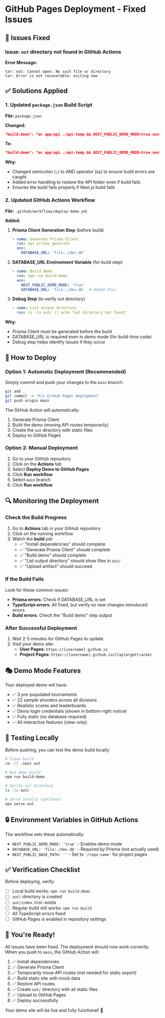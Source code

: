 # GitHub Pages Deployment - Fixed Issues

## 🔧 Issues Fixed

### Issue: `out` directory not found in GitHub Actions

**Error Message:**
```
tar: out: Cannot open: No such file or directory
tar: Error is not recoverable: exiting now
```

## ✅ Solutions Applied

### 1. **Updated `package.json` Build Script**
**File:** `package.json`

**Changed:**
```json
"build:demo": "mv app/api ./api-temp && NEXT_PUBLIC_DEMO_MODE=true next build; mv ./api-temp app/api"
```

**To:**
```json
"build:demo": "mv app/api ./api-temp && NEXT_PUBLIC_DEMO_MODE=true next build && mv ./api-temp app/api || (mv ./api-temp app/api 2>/dev/null; exit 1)"
```

**Why:** 
- Changed semicolon (`;`) to AND operator (`&&`) to ensure build errors are caught
- Added error handling to restore the API folder even if build fails
- Ensures the build fails properly if Next.js build fails

### 2. **Updated GitHub Actions Workflow**
**File:** `.github/workflows/deploy-demo.yml`

**Added:**
1. **Prisma Client Generation Step** (before build)
   ```yaml
   - name: Generate Prisma Client
     run: npx prisma generate
     env:
       DATABASE_URL: 'file:./dev.db'
   ```

2. **DATABASE_URL Environment Variable** (for build step)
   ```yaml
   - name: Build demo
     run: npm run build:demo
     env:
       NEXT_PUBLIC_DEMO_MODE: 'true'
       DATABASE_URL: 'file:./dev.db'  # Added this
   ```

3. **Debug Step** (to verify out directory)
   ```yaml
   - name: List output directory
     run: ls -la out/ || echo "out directory not found"
   ```

**Why:**
- Prisma Client must be generated before the build
- DATABASE_URL is required even in demo mode (for build-time code)
- Debug step helps identify issues if they occur

## 🚀 How to Deploy

### Option 1: Automatic Deployment (Recommended)
Simply commit and push your changes to the `main` branch:

```bash
git add .
git commit -m "Fix GitHub Pages deployment"
git push origin main
```

The GitHub Action will automatically:
1. Generate Prisma Client
2. Build the demo (moving API routes temporarily)
3. Create the `out` directory with static files
4. Deploy to GitHub Pages

### Option 2: Manual Deployment
1. Go to your GitHub repository
2. Click on the **Actions** tab
3. Select **Deploy Demo to GitHub Pages**
4. Click **Run workflow**
5. Select `main` branch
6. Click **Run workflow**

## 🔍 Monitoring the Deployment

### Check the Build Progress
1. Go to **Actions** tab in your GitHub repository
2. Click on the running workflow
3. Watch the **build** job:
   - ✅ "Install dependencies" should complete
   - ✅ "Generate Prisma Client" should complete
   - ✅ "Build demo" should complete
   - ✅ "List output directory" should show files in `out/`
   - ✅ "Upload artifact" should succeed

### If the Build Fails
Look for these common issues:
- **Prisma errors**: Check if DATABASE_URL is set
- **TypeScript errors**: All fixed, but verify no new changes introduced errors
- **Build errors**: Check the "Build demo" step output

### After Successful Deployment
1. Wait 2-5 minutes for GitHub Pages to update
2. Visit your demo site:
   - **User Pages**: `https://[username].github.io`
   - **Project Pages**: `https://[username].github.io/claytargettracker`

## 🎭 Demo Mode Features

Your deployed demo will have:
- ✅ 3 pre-populated tournaments
- ✅ 22 sample shooters across all divisions
- ✅ Realistic scores and leaderboards
- ✅ Demo login credentials (shown in bottom-right notice)
- ✅ Fully static (no database required)
- ✅ All interactive features (view-only)

## 📝 Testing Locally

Before pushing, you can test the demo build locally:

```bash
# Clean build
rm -rf .next out

# Run demo build
npm run build:demo

# Verify out directory
ls -la out/

# Serve locally (optional)
npx serve out
```

## 🔒 Environment Variables in GitHub Actions

The workflow sets these automatically:
- `NEXT_PUBLIC_DEMO_MODE: 'true'` - Enables demo mode
- `DATABASE_URL: 'file:./dev.db'` - Required by Prisma (not actually used)
- `NEXT_PUBLIC_BASE_PATH: ''` - Set to `'/repo-name'` for project pages

## ✅ Verification Checklist

Before deploying, verify:
- [ ] Local build works: `npm run build:demo`
- [ ] `out/` directory is created
- [ ] `out/index.html` exists
- [ ] Regular build still works: `npm run build`
- [ ] All TypeScript errors fixed
- [ ] GitHub Pages is enabled in repository settings

## 🎉 You're Ready!

All issues have been fixed. The deployment should now work correctly. When you push to `main`, the GitHub Action will:

1. ✅ Install dependencies
2. ✅ Generate Prisma Client
3. ✅ Temporarily move API routes (not needed for static export)
4. ✅ Build static site with mock data
5. ✅ Restore API routes
6. ✅ Create `out/` directory with all static files
7. ✅ Upload to GitHub Pages
8. ✅ Deploy successfully

Your demo site will be live and fully functional! 🚀

